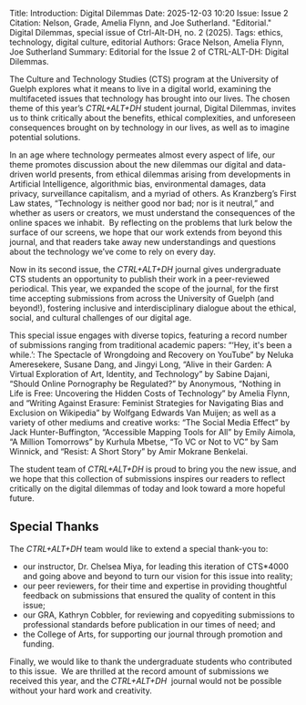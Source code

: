 Title: Introduction: Digital Dilemmas
Date: 2025-12-03 10:20
Issue: Issue 2
Citation: Nelson, Grade, Amelia Flynn, and Joe Sutherland. "Editorial." Digital Dilemmas, special issue of Ctrl-Alt-DH, no. 2 (2025).
Tags: ethics, technology, digital culture, editorial
Authors: Grace Nelson, Amelia Flynn, Joe Sutherland
Summary: Editorial for the Issue 2 of CTRL-ALT-DH: Digital Dilemmas.

The Culture and Technology Studies (CTS) program at the University of Guelph explores what it means to live in a digital world, examining the multifaceted issues that technology has brought into our lives. The chosen theme of this year’s *CTRL+ALT+DH* student journal, Digital Dilemmas, invites us to think critically about the benefits, ethical complexities, and unforeseen consequences brought on by technology in our lives, as well as to imagine potential solutions. 

In an age where technology permeates almost every aspect of life, our theme promotes discussion about the new dilemmas our digital and data-driven world presents, from ethical dilemmas arising from developments in Artificial Intelligence, algorithmic bias, environmental damages, data privacy, surveillance capitalism, and a myriad of others. As Kranzberg’s First Law states, “Technology is neither good nor bad; nor is it neutral,” and whether as users or creators, we must understand the consequences of the online spaces we inhabit.  By reflecting on the problems that lurk below the surface of our screens, we hope that our work extends from beyond this journal, and that readers take away new understandings and questions about the technology we’ve come to rely on every day.

Now in its second issue, the *CTRL+ALT+DH* journal gives undergraduate CTS students an opportunity to publish their work in a peer-reviewed periodical. This year, we expanded the scope of the journal, for the first time accepting submissions from across the University of Guelph (and beyond!), fostering inclusive and interdisciplinary dialogue about the ethical, social, and cultural challenges of our digital age.

This special issue engages with diverse topics, featuring a record number of submissions ranging from traditional academic papers: “‘Hey, it's been a while.’: The Spectacle of Wrongdoing and Recovery on YouTube” by Neluka Ameresekere, Susane Dang, and Jingyi Long, “Alive in their Garden: A Virtual Exploration of Art, Identity, and Technology” by Sabine Dajani, “Should Online Pornography be Regulated?” by Anonymous, “Nothing in Life is Free: Uncovering the Hidden Costs of Technology” by Amelia Flynn, and “Writing Against Erasure: Feminist Strategies for Navigating Bias and Exclusion on Wikipedia” by Wolfgang Edwards Van Muijen; as well as a variety of other mediums and creative works: “The Social Media Effect” by Jack Hunter-Buffington, “Accessible Mapping Tools for All” by Emily Aimola, “A Million Tomorrows” by Kurhula Mbetse, “To VC or Not to VC” by Sam Winnick, and “Resist: A Short Story” by Amir Mokrane Benkelai.

The student team of *CTRL+ALT+DH* is proud to bring you the new issue, and we hope that this collection of submissions inspires our readers to reflect critically on the digital dilemmas of today and look toward a more hopeful future. 

## Special Thanks

The *CTRL+ALT+DH* team would like to extend a special thank-you to: 

- our instructor, Dr. Chelsea Miya, for leading this iteration of CTS*4000 and going above and beyond to turn our vision for this issue into reality;
- our peer reviewers, for their time and expertise in providing thoughtful feedback on submissions that ensured the quality of content in this issue;
- our GRA, Kathryn Cobbler, for reviewing and copyediting submissions to professional standards before publication in our times of need; and
- the College of Arts, for supporting our journal through promotion and funding.

Finally, we would like to thank the undergraduate students who contributed to this issue.  We are thrilled at the record amount of submissions we received this year, and the *CTRL+ALT+DH*  journal would not be possible without your hard work and creativity.